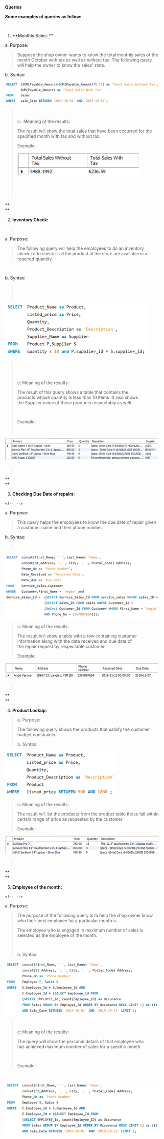 **Queries**

**Some examples of queries as follow:** 

 

1.  **Monthly Sales: ** 

a.  Purpose: 

> Suppose the shop owner wants to know the total monthly sales of the
> month October with tax as well as without tax. The following query
> will help the owner to know the sales' stats. 

b.  Syntax: 

![](Screenshots/monthlySales.png)

>  
>
> c:  Meaning of the results: 
>
> The result will show the total sales that have been occurred for the
> specified month with tax and without tax. 
>
> Example: 
>
> ![](Screenshots/monthlySalesR.png)
>
>  
>
>  

**\
**

2.  **Inventory Check:** 

>  

a.  Purpose: 

> The following query will help the employees to do an inventory
> check i.e to check if all the product at the store are available in a
> required quantity. 

 

b.  Syntax: 

>  
>
>  
>
![](Screenshots/inventoryCheck.png)

>  
>
>  
>
> c: Meaning of the results: 
>
> The result of this query shows a table that contains the
> products whose quantity is less than 10 items. It also shows
> the Supplier name of those products respectably as well. 
>
>  
>
> Example: 
>
>  

![](Screenshots/inventoryCheckR.png)

>  

**\
**

3.  **Checking Due Date of repairs:** 

```{=html}
<!-- -->
```
a.  Purpose: 

> This query helps the employees to know the due date of repair given a
> customer name and their phone number. 

b.  Syntax:

>  

![](Screenshots/dueDate.png)


> c: Meaning of the results: 
>
> The result will show a table with a row containing customer
> information along with the date received and due date of
> the repair request by respectable customer. 
>
> Example: 
>
![](Screenshots/dueDateR.png)
>
>  

**\
**

4.  **Product Lookup:** 

> a\. Purpose:  
>
> The following query shows the products that satisfy the customer
> budget constraints. 
>
> b\. Syntax: 
>
![](Screenshots/productLookup.png)
>
> c: Meaning of the results: 
>
> The result will list the products from the product table those
> fall within certain range of price as requested by the customer 
>
> Example: 

![](Screenshots/productLookupR.png)

>  

**\
**

5.  **Employee of the month:** 

```{=html}
<!-- -->
```
a.  Purpose: 

> The purpose of the following query is to help the shop owner know
> who their best employee for a particular month is. 
>
> The employee who is engaged in maximum number of sales is selected as
> the employee of the month. 
>
>  
>
> b\. Syntax: 

![](Screenshots/empOfMonth.png)

>  
>
> c: Meaning of the results: 
>
> The query will show the personal details of that employee who
> has achieved maximum number of sales for a specific month. 
>
>  
>
> Example: 

 

![](Screenshots/empOfMonth.png)

